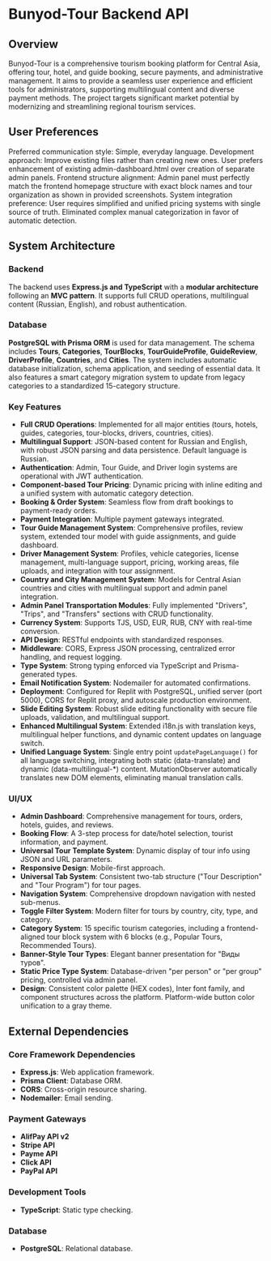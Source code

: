 # Bunyod-Tour Backend API

## Overview
Bunyod-Tour is a comprehensive tourism booking platform for Central Asia, offering tour, hotel, and guide booking, secure payments, and administrative management. It aims to provide a seamless user experience and efficient tools for administrators, supporting multilingual content and diverse payment methods. The project targets significant market potential by modernizing and streamlining regional tourism services.

## User Preferences
Preferred communication style: Simple, everyday language.
Development approach: Improve existing files rather than creating new ones. User prefers enhancement of existing admin-dashboard.html over creation of separate admin panels.
Frontend structure alignment: Admin panel must perfectly match the frontend homepage structure with exact block names and tour organization as shown in provided screenshots.
System integration preference: User requires simplified and unified pricing systems with single source of truth. Eliminated complex manual categorization in favor of automatic detection.

## System Architecture

### Backend
The backend uses **Express.js and TypeScript** with a **modular architecture** following an **MVC pattern**. It supports full CRUD operations, multilingual content (Russian, English), and robust authentication.

### Database
**PostgreSQL with Prisma ORM** is used for data management. The schema includes **Tours**, **Categories**, **TourBlocks**, **TourGuideProfile**, **GuideReview**, **DriverProfile**, **Countries**, and **Cities**. The system includes automatic database initialization, schema application, and seeding of essential data. It also features a smart category migration system to update from legacy categories to a standardized 15-category structure.

### Key Features
-   **Full CRUD Operations**: Implemented for all major entities (tours, hotels, guides, categories, tour-blocks, drivers, countries, cities).
-   **Multilingual Support**: JSON-based content for Russian and English, with robust JSON parsing and data persistence. Default language is Russian.
-   **Authentication**: Admin, Tour Guide, and Driver login systems are operational with JWT authentication.
-   **Component-based Tour Pricing**: Dynamic pricing with inline editing and a unified system with automatic category detection.
-   **Booking & Order System**: Seamless flow from draft bookings to payment-ready orders.
-   **Payment Integration**: Multiple payment gateways integrated.
-   **Tour Guide Management System**: Comprehensive profiles, review system, extended tour model with guide assignments, and guide dashboard.
-   **Driver Management System**: Profiles, vehicle categories, license management, multi-language support, pricing, working areas, file uploads, and integration with tour assignment.
-   **Country and City Management System**: Models for Central Asian countries and cities with multilingual support and admin panel integration.
-   **Admin Panel Transportation Modules**: Fully implemented "Drivers", "Trips", and "Transfers" sections with CRUD functionality.
-   **Currency System**: Supports TJS, USD, EUR, RUB, CNY with real-time conversion.
-   **API Design**: RESTful endpoints with standardized responses.
-   **Middleware**: CORS, Express JSON processing, centralized error handling, and request logging.
-   **Type System**: Strong typing enforced via TypeScript and Prisma-generated types.
-   **Email Notification System**: Nodemailer for automated confirmations.
-   **Deployment**: Configured for Replit with PostgreSQL, unified server (port 5000), CORS for Replit proxy, and autoscale production environment.
-   **Slide Editing System**: Robust slide editing functionality with secure file uploads, validation, and multilingual support.
-   **Enhanced Multilingual System**: Extended i18n.js with translation keys, multilingual helper functions, and dynamic content updates on language switch.
-   **Unified Language System**: Single entry point `updatePageLanguage()` for all language switching, integrating both static (data-translate) and dynamic (data-multilingual-*) content. MutationObserver automatically translates new DOM elements, eliminating manual translation calls.

### UI/UX
-   **Admin Dashboard**: Comprehensive management for tours, orders, hotels, guides, and reviews.
-   **Booking Flow**: A 3-step process for date/hotel selection, tourist information, and payment.
-   **Universal Tour Template System**: Dynamic display of tour info using JSON and URL parameters.
-   **Responsive Design**: Mobile-first approach.
-   **Universal Tab System**: Consistent two-tab structure ("Tour Description" and "Tour Program") for tour pages.
-   **Navigation System**: Comprehensive dropdown navigation with nested sub-menus.
-   **Toggle Filter System**: Modern filter for tours by country, city, type, and category.
-   **Category System**: 15 specific tourism categories, including a frontend-aligned tour block system with 6 blocks (e.g., Popular Tours, Recommended Tours).
-   **Banner-Style Tour Types**: Elegant banner presentation for "Виды туров".
-   **Static Price Type System**: Database-driven "per person" or "per group" pricing, controlled via admin panel.
-   **Design**: Consistent color palette (HEX codes), Inter font family, and component structures across the platform. Platform-wide button color unification to a gray theme.

## External Dependencies

### Core Framework Dependencies
-   **Express.js**: Web application framework.
-   **Prisma Client**: Database ORM.
-   **CORS**: Cross-origin resource sharing.
-   **Nodemailer**: Email sending.

### Payment Gateways
-   **AlifPay API v2**
-   **Stripe API**
-   **Payme API**
-   **Click API**
-   **PayPal API**

### Development Tools
-   **TypeScript**: Static type checking.

### Database
-   **PostgreSQL**: Relational database.